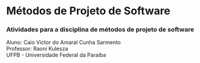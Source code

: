 # Métodos de Projeto de Software
### Atividades para a disciplina de métodos de projeto de software
   Aluno: Caio Victor do Amaral Cunha Sarmento </br>
   Professor: Raoni Kulesza </br>
   UFPB - Universidade Federal da Paraíba


